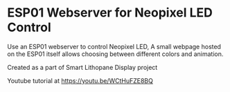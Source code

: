 # ESP01 Webserver for Neopixel LED Control
Use an ESP01 webserver to control Neopixel LED, A small webpage hosted on the ESP01 itself allows choosing between different colors and animation.

Created as a part of Smart Lithopane Display project

Youtube tutorial at https://youtu.be/WCtHuFZE8BQ
